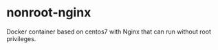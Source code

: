 # nonroot-nginx
Docker container based on centos7 with Nginx that can run without root privileges.



